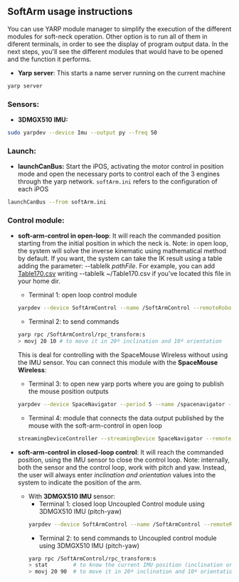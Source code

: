 ## SoftArm usage instructions
You can use YARP module manager to simplify the execution of the different modules for soft-neck operation.
Other option is to run all of them in diferent terminals, in order to see the display of program output data.
In the next steps, you'll see the different modules that would have to be opened and the function it performs.

* **Yarp server**: This starts a name server running on the current machine
```bash
yarp server
```

### Sensors:

* **3DMGX510 IMU:**
```bash
sudo yarpdev --device Imu --output py --freq 50
```

### Launch:

* **launchCanBus:** Start the iPOS, activating the motor control in position mode and open the necessary ports to control each of the 3 engines through the yarp network. `softArm.ini` refers to the configuration of each iPOS
```bash
launchCanBus --from softArm.ini
```

### Control module:

* **soft-arm-control in open-loop**: It will reach the commanded position starting from the initial position in which the neck is. Note: in open loop, the system will solve the inverse kinematic using mathematical method by default. If you want, the system can take the IK result using a table adding the parameter: --tableIk *pathFile*. For example, you can add [Table170.csv](https://drive.google.com/file/d/11WGYk2OSIJfw9gZr_Mzdz_D2S0rOdJqH/view?usp=sharing) writing --tableIk ~/Table170.csv if you've located this file in your home dir.
   * Terminal 1: open loop control module
    ```bash
    yarpdev --device SoftArmControl --name /SoftArmControl --remoteRobot /softarm --fkPeriod 0 --coordRepr none --angleRepr polarAzimuth --angularUnits degrees
    ```
    * Terminal 2: to send commands
    ```bash
    yarp rpc /SoftArmControl/rpc_transform:s
    > movj 20 10 # to move it in 20º inclination and 10º orientation
    ```
    This is deal for controlling with the SpaceMouse Wireless without using the IMU sensor. You can connect this module with the **SpaceMouse Wireless**:
    * Terminal 3: to open new yarp ports where you are going to publish the mouse position outputs
    ```bash
    yarpdev --device SpaceNavigator --period 5 --name /spacenavigator --ports "(mouse buttons)" --channels 8 --mouse 0 5 0 5 --buttons 6 7 0 1
    ```
    * Terminal 4: module that connects the data output published by the mouse with the soft-arm-control in open loop
    ```bash
    streamingDeviceController --streamingDevice SpaceNavigator --remoteCartesian /SoftArmControl --pose --gain 0.03 --SpaceNavigator::fixedAxes "(x y z rotz)" --period 0.02
    ```

* **soft-arm-control in closed-loop control**: It will reach the commanded position, using the IMU sensor to close the control loop. Note: internally, both the sensor and the control loop, work with pitch and yaw. Instead, the user will always enter *inclination and orientation* values into the system to indicate the position of the arm.
  - With **3DMGX510 IMU** sensor:
      * Terminal 1: closed loop Uncoupled Control module using 3DMGX510 IMU (pitch-yaw)
      ```bash
      yarpdev --device SoftArmControl --name /SoftArmControl --remoteRobot /softarm --remoteSensor /softimu/sensor:o --coordRepr none --angleRepr polarAzimuth --angularUnits degrees --cmcPeriod 0.02
      ```
      * Terminal 2: to send commands to Uncoupled control module using 3DMGX510 IMU (pitch-yaw)
      ```bash
      yarp rpc /SoftArmControl/rpc_transform:s
      > stat        # to know the current IMU position (inclination orientation)
      > movj 20 90  # to move it in 20º inclination and 10º orientation
      ```
